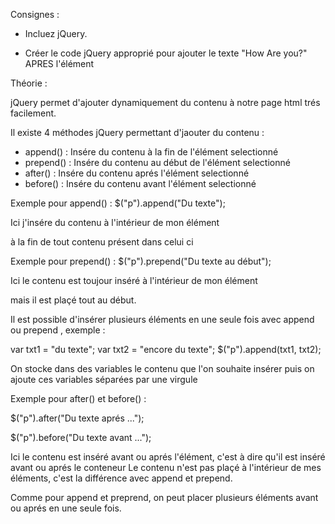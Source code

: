 


Consignes :

- Incluez jQuery.

- Créer le code jQuery approprié pour ajouter le texte "How Are you?" APRES l'élément <p>




 Théorie :

 jQuery permet d'ajouter dynamiquement du contenu à notre page html trés facilement.

 Il existe 4 méthodes jQuery permettant d'jaouter du contenu :

 - append() : Insére du contenu à la fin de l'élément selectionné
 - prepend() : Insére du contenu au début de l'élément selectionné
 - after() : Insére du contenu aprés l'élément selectionné
 - before() : Insére du contenu avant l'élément selectionné

Exemple pour append() :
 $("p").append("Du texte");

 Ici j'insére du contenu à l'intérieur de mon élément <p> à la fin de tout contenu présent dans celui ci


Exemple pour prepend() :
 $("p").prepend("Du texte au début");

 Ici le contenu est toujour inséré à l'intérieur de mon élément <p> mais il est plaçé tout au début.


Il est possible d'insérer plusieurs éléments en une seule fois avec append ou prepend , exemple :

   var txt1 = "du texte";
   var txt2 = "<span>encore du texte</span>";
   $("p").append(txt1, txt2);

   On stocke dans des variables le contenu que l'on souhaite insérer puis on ajoute ces variables séparées par une virgule


  Exemple pour after() et before() :

  $("p").after("Du texte aprés ...");

  $("p").before("Du texte avant ...");

  Ici le contenu est inséré avant ou aprés l'élément, c'est à dire qu'il est inséré avant ou aprés le conteneur
  Le contenu n'est pas plaçé à l'intérieur de mes éléments, c'est la différence avec append et prepend.


  Comme pour append et preprend, on peut placer plusieurs éléments avant ou aprés en une seule fois.




